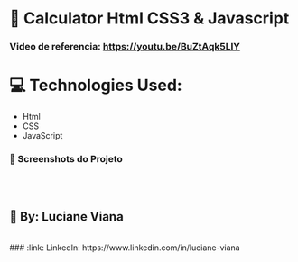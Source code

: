  # :book: Calculator Html CSS3 & Javascript

 ### Video de referencia: https://youtu.be/BuZtAqk5LIY

 # :computer: Technologies Used:
   
   * Html
   * CSS
   * JavaScript

   ### :camera_flash: Screenshots do Projeto

   <br> <br> 

## :woman: By:  Luciane Viana
<br>
### :link: LinkedIn: https://www.linkedin.com/in/luciane-viana